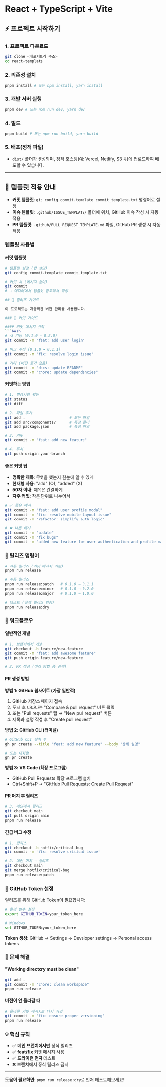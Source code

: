 # React + TypeScript + Vite

## ⚡️ 프로젝트 시작하기

### 1. 프로젝트 다운로드
```bash
git clone <레포지토리 주소>
cd react-template
```

### 2. 의존성 설치
```bash
pnpm install # 또는 npm install, yarn install
```

### 3. 개발 서버 실행
```bash
pnpm dev # 또는 npm run dev, yarn dev
```

### 4. 빌드
```bash
pnpm build # 또는 npm run build, yarn build
```

### 5. 배포(정적 파일)
- `dist/` 폴더가 생성되며, 정적 호스팅(예: Vercel, Netlify, S3 등)에 업로드하여 배포할 수 있습니다.

---

## 📝 템플릿 적용 안내

- **커밋 템플릿**: `git config commit.template commit_template.txt` 명령어로 설정
- **이슈 템플릿**: `.github/ISSUE_TEMPLATE/` 폴더에 위치, GitHub 이슈 작성 시 자동 적용
- **PR 템플릿**: `.github/PULL_REQUEST_TEMPLATE.md` 파일, GitHub PR 생성 시 자동 적용

### 템플릿 사용법

#### 커밋 템플릿
```bash
# 템플릿 설정 (한 번만)
git config commit.template commit_template.txt

# 커밋 시 (메시지 없이)
git commit
# → 에디터에서 템플릿 참고해서 작성

## 🚀 릴리즈 가이드

이 프로젝트는 자동화된 버전 관리를 사용합니다.

### 📝 커밋 가이드

#### 커밋 메시지 규칙
```bash
# 새 기능 (0.1.0 → 0.2.0)
git commit -m "feat: add user login"

# 버그 수정 (0.1.0 → 0.1.1)  
git commit -m "fix: resolve login issue"

# 기타 (버전 증가 없음)
git commit -m "docs: update README"
git commit -m "chore: update dependencies"
```

#### 커밋하는 방법
```bash
# 1. 변경사항 확인
git status
git diff

# 2. 파일 추가
git add .                    # 모든 파일
git add src/components/      # 특정 폴더
git add package.json         # 특정 파일

# 3. 커밋
git commit -m "feat: add new feature"

# 4. 푸시
git push origin your-branch
```

#### 좋은 커밋 팁
- **명확한 제목**: 무엇을 했는지 한눈에 알 수 있게
- **현재형 사용**: "add" (O), "added" (X)
- **50자 이내**: 제목은 간결하게
- **자주 커밋**: 작은 단위로 나누어서

```bash
# ✅ 좋은 예시
git commit -m "feat: add user profile modal"
git commit -m "fix: resolve mobile layout issue"
git commit -m "refactor: simplify auth logic"

# ❌ 나쁜 예시  
git commit -m "update"
git commit -m "fix bugs"
git commit -m "added new feature for user authentication and profile management with modal dialog"
```

### 🎯 릴리즈 명령어

```bash
# 자동 릴리즈 (커밋 메시지 기반)
pnpm run release

# 수동 릴리즈
pnpm run release:patch   # 0.1.0 → 0.1.1
pnpm run release:minor   # 0.1.0 → 0.2.0
pnpm run release:major   # 0.1.0 → 1.0.0

# 테스트 (실제 릴리즈 안함)
pnpm run release:dry
```

### 🔄 워크플로우

#### 일반적인 개발
```bash
# 1. 브랜치에서 개발
git checkout -b feature/new-feature
git commit -m "feat: add awesome feature"
git push origin feature/new-feature

# 2. PR 생성 (아래 방법 중 선택)
```

#### PR 생성 방법

**방법 1: GitHub 웹사이트 (가장 일반적)**
1. GitHub 저장소 페이지 접속
2. 푸시 후 나타나는 "Compare & pull request" 버튼 클릭
3. 또는 "Pull requests" 탭 → "New pull request" 버튼
4. 제목과 설명 작성 후 "Create pull request"

**방법 2: GitHub CLI (터미널)**
```bash
# GitHub CLI 설치 후
gh pr create --title "feat: add new feature" --body "상세 설명"

# 또는 대화형
gh pr create
```

**방법 3: VS Code (확장 프로그램)**
- GitHub Pull Requests 확장 프로그램 설치
- Ctrl+Shift+P → "GitHub Pull Requests: Create Pull Request"

#### PR 머지 후 릴리즈
```bash
# 3. 메인에서 릴리즈
git checkout main
git pull origin main
pnpm run release
```

#### 긴급 버그 수정
```bash
# 1. 핫픽스
git checkout -b hotfix/critical-bug
git commit -m "fix: resolve critical issue"

# 2. 메인 머지 → 릴리즈
git checkout main
git merge hotfix/critical-bug
pnpm run release:patch
```

### 🔧 GitHub Token 설정

릴리즈를 위해 GitHub Token이 필요합니다:

```bash
# 환경 변수 설정
export GITHUB_TOKEN=your_token_here

# Windows
set GITHUB_TOKEN=your_token_here
```

**Token 생성**: GitHub → Settings → Developer settings → Personal access tokens

### 🚨 문제 해결

#### "Working directory must be clean"
```bash
git add .
git commit -m "chore: clean workspace"
pnpm run release
```

#### 버전이 안 올라갈 때
```bash
# 올바른 커밋 메시지로 다시 커밋
git commit -m "fix: ensure proper versioning"
pnpm run release
```

### 💡 핵심 규칙

- ✅ **메인 브랜치에서만** 정식 릴리즈
- ✅ **feat/fix** 커밋 메시지 사용
- ✅ **드라이런 먼저** 테스트
- ❌ 브랜치에서 정식 릴리즈 금지

---

**도움이 필요하면**: `pnpm run release:dry`로 먼저 테스트해보세요!
